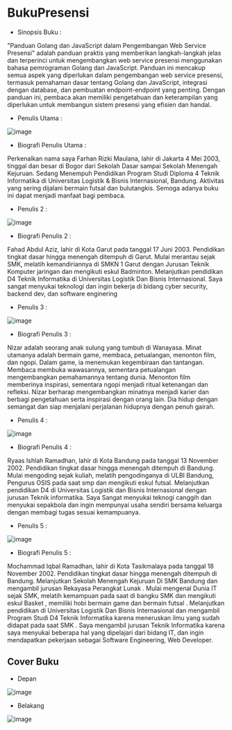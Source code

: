 # BukuPresensi

* Sinopsis Buku :

"Panduan Golang dan JavaScript dalam Pengembangan Web Service Presensi" adalah panduan praktis yang memberikan langkah-langkah jelas dan terperinci untuk mengembangkan web service presensi menggunakan bahasa pemrograman Golang dan JavaScript. Panduan ini mencakup semua aspek yang diperlukan dalam pengembangan web service presensi, termasuk pemahaman dasar tentang Golang dan JavaScript, integrasi dengan database, dan pembuatan endpoint-endpoint yang penting. Dengan panduan ini, pembaca akan memiliki pengetahuan dan keterampilan yang diperlukan untuk membangun sistem presensi yang efisien dan handal.

* Penulis Utama :

![image](https://github.com/FarhanRizkiM/BukuPresensi/assets/110893795/9842894e-f9a8-42a6-88ab-51270ad41062)

* Biografi Penulis Utama :
  
Perkenalkan nama saya Farhan Rizki Maulana, lahir di Jakarta 4 Mei 2003, tinggal dan besar di Bogor dari Sekolah Dasar sampai Sekolah Menengah Kejuruan. Sedang Menempuh Pendidikan Program Studi Diploma 4 Teknik Informatika di Universitas Logistik & Bisnis Internasional, Bandung. Aktivitas yang sering dijalani bermain futsal dan bulutangkis. Semoga adanya buku ini dapat menjadi manfaat bagi pembaca.

* Penulis 2 :

![image](https://github.com/FarhanRizkiM/BukuPresensi/assets/110893795/ee759776-a601-407b-a247-18242d47f563)

* Biografi Penulis 2 :

Fahad Abdul Aziz, lahir di Kota Garut pada tanggal 17 Juni 2003. Pendidikan tingkat dasar hingga menengah ditempuh di Garut. Mulai merantau sejak SMK, melatih kemandiriannya di SMKN 1 Garut dengan Jurusan Teknik Komputer jaringan dan mengikuti eskul Badminton. Melanjutkan pendidikan D4 Teknik Informatika di Universitas Logistik Dan Bisnis Internasional. Saya sangat menyukai teknologi dan ingin bekerja di bidang cyber security, backend dev, dan software enginering

* Penulis 3 :

![image](https://github.com/FarhanRizkiM/BukuPresensi/assets/110893795/aa9f1431-a16b-4372-b409-70c0c6a0f2ce)

* Biografi Penulis 3 :

Nizar adalah seorang anak sulung yang tumbuh di Wanayasa. Minat utamanya adalah bermain game, membaca, petualangan, menonton film, dan ngopi. Dalam game, ia menemukan kegembiraan dan tantangan. Membaca membuka wawasannya, sementara petualangan mengembangkan pemahamannya tentang dunia. Menonton film memberinya inspirasi, sementara ngopi menjadi ritual ketenangan dan refleksi. Nizar berharap mengembangkan minatnya menjadi karier dan berbagi pengetahuan serta inspirasi dengan orang lain. Dia hidup dengan semangat dan siap menjalani perjalanan hidupnya dengan penuh gairah.

* Penulis 4 :

![image](https://github.com/FarhanRizkiM/BukuPresensi/assets/110893795/bd139a4d-cc9d-4daa-bbd6-9ada5dace0b8)


* Biografi Penulis 4 :

Ryaas Ishlah Ramadhan, lahir di Kota Bandung pada tanggal 13 November 2002. Pendidikan tingkat dasar hingga menengah ditempuh di Bandung. Mulai mengoding sejak kuliah, melatih pengodinganya di ULBI Bandung, Pengurus OSIS pada saat smp dan mengikuti eskul futsal. Melanjutkan pendidikan D4 di Universitas Logistik dan Bisnis Internasional dengan jurusan Teknik informatika. Saya Sangat menyukai teknogi canggih dan menyukai sepakbola dan ingin mempunyai usaha sendiri bersama keluarga dengan membagi tugas sesuai kemampuanya.

* Penulis 5 :

![image](https://github.com/FarhanRizkiM/BukuPresensi/assets/110893795/25ac73ea-e2dc-4b25-8ea6-73bebe08f5f3)

* Biografi Penulis 5 :

Mochammad Iqbal Ramadhan, lahir di Kota Tasikmalaya pada tanggal 18 November 2002. Pendidikan tingkat dasar hingga menengah ditempuh di Bandung. Melanjutkan Sekolah Menengah Kejuruan Di SMK Bandung dan mengambil jurusan Rekayasa Perangkat Lunak . Mulai mengenal Dunia IT sejak SMK, melatih kemampuan pada saat di bangku SMK dan mengikuti eskul Basket , memiliki hobi bermain game dan bermain futsal . Melanjutkan pendidikan di Universitas Logistik Dan Bisnis Internasional dan mengambil Program Studi D4 Teknik Informatika karena meneruskan ilmu yang sudah didapat pada saat SMK . Saya mengambil jurusan Teknik Informatika karena saya menyukai beberapa hal yang dipelajari dari bidang IT, dan ingin mendapatkan pekerjaan sebagai Software Engineering, Web Developer. 

## Cover Buku 

* Depan

![image](https://github.com/FarhanRizkiM/BukuPresensi/assets/110893795/063094ff-4f47-404f-b009-ce3dc6c789c9)

* Belakang

![image](https://github.com/FarhanRizkiM/BukuPresensi/assets/110893795/446d6738-6846-4fce-ae14-2994c3a9d6d6)



